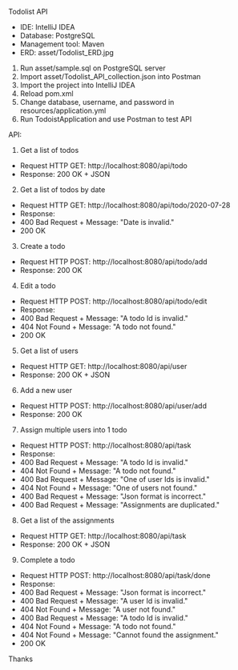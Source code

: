 Todolist API

* IDE: IntelliJ IDEA
* Database: PostgreSQL
* Management tool: Maven
* ERD: asset/Todolist_ERD.jpg


1. Run asset/sample.sql on PostgreSQL server
2. Import asset/Todolist_API_collection.json into Postman
3. Import the project into IntelliJ IDEA
4. Reload pom.xml
5. Change database, username, and password in resources/application.yml
6. Run TodoistApplication and use Postman to test API

API:
1. Get a list of todos
- Request HTTP GET: http://localhost:8080/api/todo
- Response: 200 OK + JSON

2. Get a list of todos by date
- Request HTTP GET: http://localhost:8080/api/todo/2020-07-28
- Response:
- 400 Bad Request + Message: "Date is invalid."
- 200 OK

3. Create a todo
- Request HTTP POST: http://localhost:8080/api/todo/add
- Response: 200 OK

4. Edit a todo
- Request HTTP POST: http://localhost:8080/api/todo/edit
- Response:
- 400 Bad Request + Message: "A todo Id is invalid."
- 404 Not Found + Message: "A todo not found."
- 200 OK

5. Get a list of users
- Request HTTP GET: http://localhost:8080/api/user
- Response: 200 OK + JSON

6. Add a new user
- Request HTTP POST: http://localhost:8080/api/user/add
- Response: 200 OK

7. Assign multiple users into 1 todo
- Request HTTP POST: http://localhost:8080/api/task
- Response:
- 400 Bad Request + Message: "A todo Id is invalid."
- 404 Not Found + Message: "A todo not found."
- 400 Bad Request + Message: "One of user Ids is invalid."
- 404 Not Found + Message: "One of users not found."
- 400 Bad Request + Message: "Json format is incorrect."
- 400 Bad Request + Message: "Assignments are duplicated."

8. Get a list of the assignments
- Request HTTP GET: http://localhost:8080/api/task
- Response: 200 OK + JSON

9. Complete a todo
- Request HTTP POST: http://localhost:8080/api/task/done
- Response:
- 400 Bad Request + Message: "Json format is incorrect."
- 400 Bad Request + Message: "A user Id is invalid."
- 404 Not Found + Message: "A user not found."
- 400 Bad Request + Message: "A todo Id is invalid."
- 404 Not Found + Message: "A todo not found."
- 404 Not Found + Message: "Cannot found the assignment."
- 200 OK

Thanks
